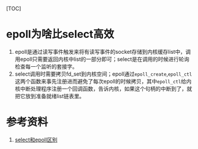 [TOC]

# epoll为啥比select高效

1. epoll是通过读写事件触发来将有读写事件的socket存储到内核缓存list中，调用epoll只需要返回内核中list的一部分即可；select是在调用的时候进行轮询检查每一个监听的套接字。
2. select调用时需要拷贝fd_set到内核空间；epoll通过`epoll_create`,`epoll_ctl`这两个函数来事先注册进而避免了每次epoll的时候拷贝，其中`epoll_ctl`给内核中断处理程序注册一个回调函数，告诉内核，如果这个句柄的中断到了，就把它放到准备就绪list链表里。



# 参考资料

1. [select和epoll区别](<https://www.jianshu.com/p/430141f95ddb>)